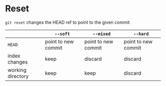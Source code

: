 # Reset

`git reset` changes the HEAD ref to point to the given commit

|     | `--soft` | `--mixed` | `--hard` |
| --- | --- | --- | --- |
| `HEAD` | point to new commit | point to new commit | point to new commit |
| index changes | keep | discard | discard |
| working directory | keep | keep | discard |
